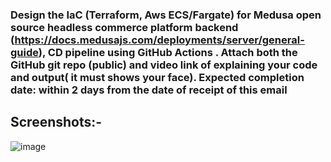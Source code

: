 ### **Design the IaC (Terraform, Aws ECS/Fargate) for Medusa open source headless commerce platform backend (https://docs.medusajs.com/deployments/server/general-guide), CD pipeline using GitHub Actions . Attach both the GitHub git repo (public) and video link of  explaining your code and output( it must shows your face). Expected completion date: within 2 days from the date of receipt of this email**


## **Screenshots:-**   

![image](https://github.com/user-attachments/assets/bfd99875-c808-421f-8fdb-1616d15eb0d5)    


